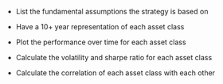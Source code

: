 * List the fundamental assumptions the strategy is based on

* Have a 10+ year representation of each asset class

* Plot the performance over time for each asset class

* Calculate the volatility and sharpe ratio for each asset class

* Calculate the correlation of each asset class with each other